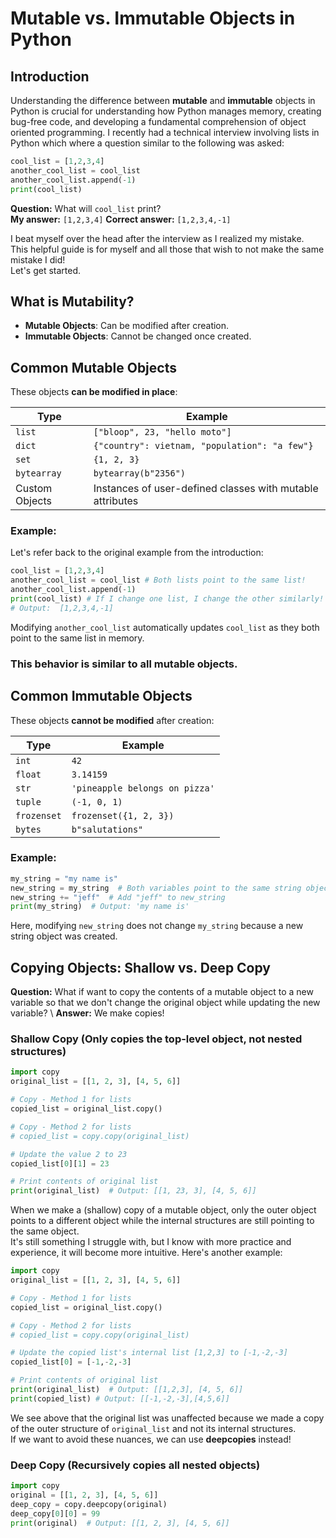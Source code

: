 
# Mutable vs. Immutable Objects in Python

## Introduction
Understanding the difference between **mutable** and **immutable** objects in Python is crucial for understanding how Python manages memory, creating bug-free code, and developing a fundamental comprehension of object oriented programming.  I recently had a technical interview involving lists in Python which where a question similar to the following was asked:

```python
cool_list = [1,2,3,4]
another_cool_list = cool_list
another_cool_list.append(-1)
print(cool_list)
```

**Question:**  What will ```cool_list``` print?  
**My answer:**  ```[1,2,3,4]```
**Correct answer:** ```[1,2,3,4,-1]```  

I beat myself over the head after the interview as I realized my mistake.  
This helpful guide is for myself and all those that wish to not make the same mistake I did!  
Let's get started.


## What is Mutability?
- **Mutable Objects**: Can be modified after creation.
- **Immutable Objects**: Cannot be changed once created.

## Common Mutable Objects
These objects **can be modified in place**:

| Type | Example |
|------|---------|
| `list` | `["bloop", 23, "hello moto"]` |
| `dict` | `{"country": vietnam, "population": "a few"}` |
| `set` | `{1, 2, 3}` |
| `bytearray` | `bytearray(b"2356")` |
| Custom Objects | Instances of user-defined classes with mutable attributes |

### Example:
Let's refer back to the original example from the introduction:
```python
cool_list = [1,2,3,4]
another_cool_list = cool_list # Both lists point to the same list!
another_cool_list.append(-1)
print(cool_list) # If I change one list, I change the other similarly!
# Output:  [1,2,3,4,-1]
```
Modifying ```another_cool_list``` automatically updates ```cool_list``` as they both point to the same list in memory.  
### This behavior is similar to all mutable objects. ###

## Common Immutable Objects
These objects **cannot be modified** after creation:

| Type | Example |
|------|---------|
| `int` | `42` |
| `float` | `3.14159` |
| `str` | `'pineapple belongs on pizza'` |
| `tuple` | `(-1, 0, 1)` |
| `frozenset` | `frozenset({1, 2, 3})` |
| `bytes` | `b"salutations"` |

### Example:
```python
my_string = "my name is"
new_string = my_string  # Both variables point to the same string object!
new_string += "jeff"  # Add "jeff" to new_string
print(my_string)  # Output: 'my name is'
```
Here, modifying `new_string` does not change `my_string` because a new string object was created.

## Copying Objects: Shallow vs. Deep Copy
**Question:** What if want to copy the contents of a mutable object to a new variable so that we don't change the original object while updating the new variable? \ 
**Answer:** We make copies!

### Shallow Copy (Only copies the top-level object, not nested structures)
```python
import copy
original_list = [[1, 2, 3], [4, 5, 6]]

# Copy - Method 1 for lists
copied_list = original_list.copy()

# Copy - Method 2 for lists
# copied_list = copy.copy(original_list)

# Update the value 2 to 23
copied_list[0][1] = 23

# Print contents of original list
print(original_list)  # Output: [[1, 23, 3], [4, 5, 6]]
```

When we make a (shallow) copy of a mutable object, only the outer object points to a different object while the internal structures are still pointing to the same object.  
It's still something I struggle with, but I know with more practice and experience, it will become more intuitive.  Here's another example:

```python
import copy
original_list = [[1, 2, 3], [4, 5, 6]]

# Copy - Method 1 for lists
copied_list = original_list.copy()

# Copy - Method 2 for lists
# copied_list = copy.copy(original_list)

# Update the copied list's internal list [1,2,3] to [-1,-2,-3]
copied_list[0] = [-1,-2,-3]

# Print contents of original list
print(original_list)  # Output: [[1,2,3], [4, 5, 6]]
print(copied_list) # Output: [[-1,-2,-3],[4,5,6]]  
```
We see above that the original list was unaffected because we made a copy of the outer structure of ```original_list``` and not its internal structures.  
If we want to avoid these nuances, we can use **deepcopies** instead!

### Deep Copy (Recursively copies all nested objects)
```python
import copy
original = [[1, 2, 3], [4, 5, 6]]
deep_copy = copy.deepcopy(original)
deep_copy[0][0] = 99
print(original)  # Output: [[1, 2, 3], [4, 5, 6]]
```
